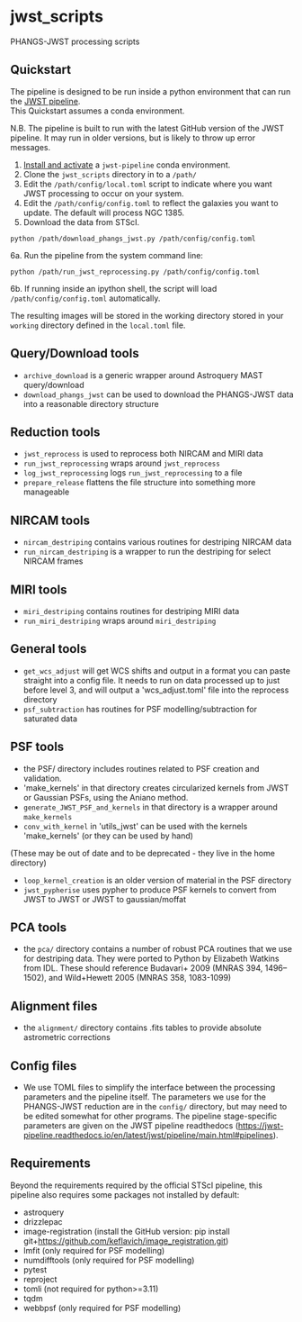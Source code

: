 # jwst_scripts
PHANGS-JWST processing scripts

## Quickstart

The pipeline is designed to be run inside a python environment that can run the [JWST pipeline](https://jwst-pipeline.readthedocs.io/en/latest/).  
This Quickstart assumes a conda environment.

N.B. The pipeline is built to run with the latest GitHub version of the JWST pipeline. It may run in older versions,
but is likely to throw up error messages.

1. [Install and activate](https://jwst-pipeline.readthedocs.io/en/latest/getting_started/install.html) a `jwst-pipeline` conda environment.
2. Clone the `jwst_scripts` directory in to a `/path/`
3. Edit the `/path/config/local.toml` script to indicate where you want JWST processing to occur on your system.
4. Edit the `/path/config/config.toml` to reflect the galaxies you want to update.  The default will process NGC 1385.
5. Download the data from STScI.
```
python /path/download_phangs_jwst.py /path/config/config.toml
```
6a. Run the pipeline from the system command line:
```
python /path/run_jwst_reprocessing.py /path/config/config.toml
```
6b. If running inside an ipython shell, the script will load `/path/config/config.toml` automatically.


The resulting images will be stored in the working directory stored in your `working` directory defined in the `local.toml` file.

## Query/Download tools

* `archive_download` is a generic wrapper around Astroquery MAST query/download
* `download_phangs_jwst` can be used to download the PHANGS-JWST data into a reasonable directory structure

## Reduction tools

* `jwst_reprocess` is used to reprocess both NIRCAM and MIRI data
* `run_jwst_reprocessing` wraps around `jwst_reprocess`
* `log_jwst_reprocessing` logs `run_jwst_reprocessing` to a file
* `prepare_release` flattens the file structure into something more manageable

## NIRCAM tools

* `nircam_destriping` contains various routines for destriping NIRCAM data
* `run_nircam_destriping` is a wrapper to run the destriping for select NIRCAM frames

## MIRI tools

* `miri_destriping` contains routines for destriping MIRI data
* `run_miri_destriping` wraps around `miri_destriping`

## General tools

* `get_wcs_adjust` will get WCS shifts and output in a format you can paste straight into a config file. It needs to run
  on data processed up to just before level 3, and will output a 'wcs_adjust.toml' file into the reprocess directory
* `psf_subtraction` has routines for PSF modelling/subtraction for saturated data

## PSF tools

* the PSF/ directory includes routines related to PSF creation and validation.
* 'make_kernels' in that directory creates circularized kernels from JWST or Gaussian PSFs, using the Aniano method.
* `generate_JWST_PSF_and_kernels` in that directory is a wrapper around `make_kernels`
*  `conv_with_kernel` in 'utils_jwst' can be used with the kernels 'make_kernels' (or they can be used by hand)

(These may be out of date and to be deprecated - they live in the home directory)
* `loop_kernel_creation` is an older version of material in the PSF directory
* `jwst_pypherise` uses pypher to produce PSF kernels to convert from JWST to JWST or JWST to gaussian/moffat

## PCA tools
* the `pca/` directory contains a number of robust PCA routines that we use for destriping data. They were ported to 
  Python by Elizabeth Watkins from IDL. These should reference Budavari+ 2009 (MNRAS 394, 1496–1502), and Wild+Hewett
  2005 (MNRAS 358, 1083-1099)

## Alignment files
* the `alignment/` directory contains .fits tables to provide absolute astrometric corrections

## Config files
* We use TOML files to simplify the interface between the processing parameters and the pipeline itself. The parameters
   we use for the PHANGS-JWST reduction are in the `config/` directory, but may need to be edited somewhat for other
   programs. The pipeline stage-specific parameters are given on the JWST pipeline readthedocs
   (https://jwst-pipeline.readthedocs.io/en/latest/jwst/pipeline/main.html#pipelines).

## Requirements

Beyond the requirements required by the official STScI pipeline, this pipeline also requires some packages not
installed by default:

* astroquery
* drizzlepac
* image-registration (install the GitHub version: pip install git+https://github.com/keflavich/image_registration.git)
* lmfit (only required for PSF modelling)
* numdifftools (only required for PSF modelling)
* pytest
* reproject
* tomli (not required for python>=3.11)
* tqdm
* webbpsf (only required for PSF modelling)

